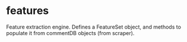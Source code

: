 features
========

Feature extraction engine. Defines a FeatureSet object, and methods to populate it from commentDB objects (from scraper).
